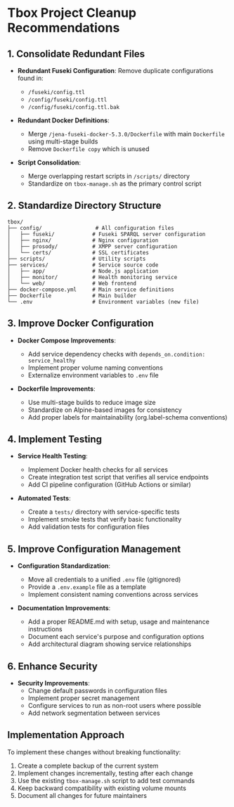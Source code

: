 # Tbox Project Cleanup Recommendations

## 1. Consolidate Redundant Files

- **Redundant Fuseki Configuration**: Remove duplicate configurations found in:
  - `/fuseki/config.ttl`
  - `/config/fuseki/config.ttl`
  - `/config/fuseki/config.ttl.bak`
  
- **Redundant Docker Definitions**:
  - Merge `/jena-fuseki-docker-5.3.0/Dockerfile` with main `Dockerfile` using multi-stage builds
  - Remove `Dockerfile copy` which is unused

- **Script Consolidation**:
  - Merge overlapping restart scripts in `/scripts/` directory
  - Standardize on `tbox-manage.sh` as the primary control script

## 2. Standardize Directory Structure

```
tbox/
├── config/                 # All configuration files
│   ├── fuseki/            # Fuseki SPARQL server configuration 
│   ├── nginx/             # Nginx configuration
│   ├── prosody/           # XMPP server configuration
│   └── certs/             # SSL certificates
├── scripts/               # Utility scripts
├── services/              # Service source code
│   ├── app/               # Node.js application 
│   ├── monitor/           # Health monitoring service
│   └── web/               # Web frontend
├── docker-compose.yml     # Main service definitions
├── Dockerfile             # Main builder
└── .env                   # Environment variables (new file)
```

## 3. Improve Docker Configuration

- **Docker Compose Improvements**:
  - Add service dependency checks with `depends_on.condition: service_healthy`
  - Implement proper volume naming conventions
  - Externalize environment variables to `.env` file

- **Dockerfile Improvements**:
  - Use multi-stage builds to reduce image size
  - Standardize on Alpine-based images for consistency
  - Add proper labels for maintainability (org.label-schema conventions)

## 4. Implement Testing

- **Service Health Testing**:
  - Implement Docker health checks for all services
  - Create integration test script that verifies all service endpoints
  - Add CI pipeline configuration (GitHub Actions or similar)

- **Automated Tests**:
  - Create a `tests/` directory with service-specific tests
  - Implement smoke tests that verify basic functionality
  - Add validation tests for configuration files

## 5. Improve Configuration Management

- **Configuration Standardization**:
  - Move all credentials to a unified `.env` file (gitignored)
  - Provide a `.env.example` file as a template
  - Implement consistent naming conventions across services

- **Documentation Improvements**:
  - Add a proper README.md with setup, usage and maintenance instructions
  - Document each service's purpose and configuration options
  - Add architectural diagram showing service relationships

## 6. Enhance Security

- **Security Improvements**:
  - Change default passwords in configuration files
  - Implement proper secret management
  - Configure services to run as non-root users where possible
  - Add network segmentation between services

## Implementation Approach

To implement these changes without breaking functionality:

1. Create a complete backup of the current system
2. Implement changes incrementally, testing after each change
3. Use the existing `tbox-manage.sh` script to add test commands
4. Keep backward compatibility with existing volume mounts
5. Document all changes for future maintainers
